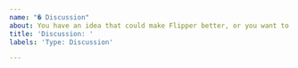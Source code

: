 ```yaml
---
name: "� Discussion"
about: You have an idea that could make Flipper better, or you want to discuss some aspect of the app or SDK.
title: 'Discussion: '
labels: 'Type: Discussion'

---
```

